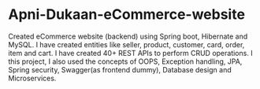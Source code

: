 # Apni-Dukaan-eCommerce-website
Created eCommerce website (backend) using Spring boot, Hibernate and MySQL. I have created entities like seller, product, customer, card, order, item and cart. 
I have created 40+ REST APIs to perform CRUD operations.
I this project, I also used the concepts of OOPS, Exception handling, JPA, Spring security, Swagger(as frontend dummy), Database design and Microservices.
